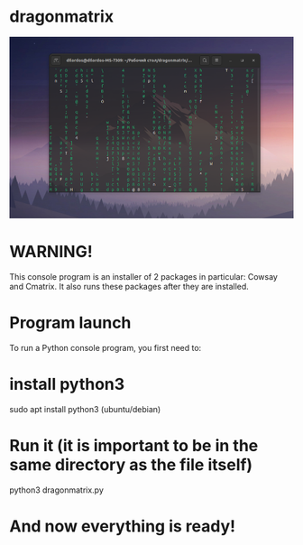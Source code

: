 # dragonmatrix

![Image text](https://github.com/twixxqz/dragonmatrix/blob/main/img/%D0%A1%D0%BD%D0%B8%D0%BC%D0%BE%D0%BA%20%D1%8D%D0%BA%D1%80%D0%B0%D0%BD%D0%B0%20%D0%BE%D1%82%202022-10-08%2012-58-57.png)

# WARNING!
This console program is an installer of 2 packages
in particular: Cowsay and Cmatrix.
It also runs these packages after they are installed.

# Program launch

To run a Python console program, you first need to:
# install python3
sudo apt install python3 (ubuntu/debian)
# Run it (it is important to be in the same directory as the file itself)
python3 dragonmatrix.py
# And now everything is ready!
